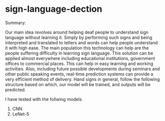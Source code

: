 # sign-language-dection

Summary:

Our main idea revolves around helping deaf people to understand sign language without
learning it. Simply by performing such signs and being interpreted and translated to letters
and words can help people understand it with high ease. The main population this technology
can help are the people suffering difficulty in learning sign language.
This solution can be applied almost everywhere including educational institutions,
government offices to commercial places. This can help in easy learning and working
activities. Also, including future possible developments during seminars and other public
speaking events, real-time prediction systems can provide a very efficient method of delivery.
Hand signs in general, follow the following structure based on which, our model will be
trained, and outputs will be predicted.

I have tested with the follwing models
1. CNN
2. LeNet-5

